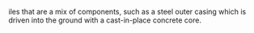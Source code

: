 iles that are a mix of components, such as a steel outer casing which is driven into the ground with a cast-in-place concrete core.